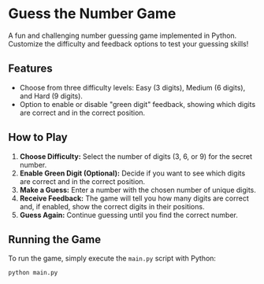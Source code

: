 # Guess the Number Game

A fun and challenging number guessing game implemented in Python. Customize the difficulty and feedback options to test your guessing skills!

## Features

- Choose from three difficulty levels: Easy (3 digits), Medium (6 digits), and Hard (9 digits).
- Option to enable or disable "green digit" feedback, showing which digits are correct and in the correct position.

## How to Play

1. **Choose Difficulty:** Select the number of digits (3, 6, or 9) for the secret number.
2. **Enable Green Digit (Optional):** Decide if you want to see which digits are correct and in the correct position.
3. **Make a Guess:** Enter a number with the chosen number of unique digits.
4. **Receive Feedback:** The game will tell you how many digits are correct and, if enabled, show the correct digits in their positions.
5. **Guess Again:** Continue guessing until you find the correct number.

## Running the Game

To run the game, simply execute the `main.py` script with Python:

```bash
python main.py